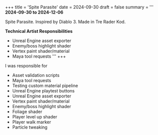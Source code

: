 +++
title = 'Spite Parasite'
date = 2024-09-30
draft = false
summary = '''
**2024-09-30 to 2024-12-06**

Spite Parasite. Inspired by Diablo 3. Made in Tre Rader Kod.

**Technical Artist Responsibilities**
  *  Unreal Engine asset exporter
  *  Enemy/boss highlight shader
  *  Vertex paint shader/material
  *  Maya tool requests
'''
+++

I was responsible for
 * Asset validation scripts
 * Maya tool requests
 * Testing custom material pipeline
 * Unreal Engine playtest buttons
 * Unreal Engine asset exporter
 * Vertex paint shader/material
 * Enemy/boss highlight shader
 * Foliage shader
 * Player level up shader
 * Player walk marker
 * Particle tweaking